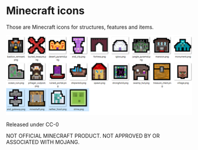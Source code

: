 # Minecraft icons

Those are Minecraft icons for structures, features and items.


![Icons showcase](mcicons.png)

Released under CC-0

NOT OFFICIAL MINECRAFT PRODUCT. NOT APPROVED BY OR ASSOCIATED WITH MOJANG.